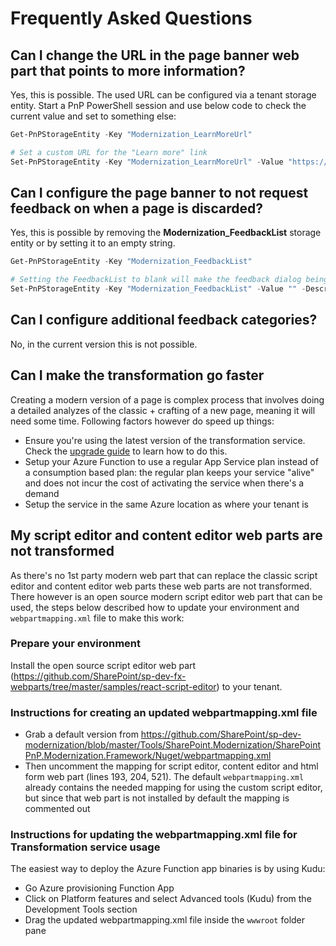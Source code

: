 
# Frequently Asked Questions

## Can I change the URL in the page banner web part that points to more information?

Yes, this is possible. The used URL can be configured via a tenant storage entity. Start a PnP PowerShell session and use below code to check the current value and set to something else:

```PowerShell
Get-PnPStorageEntity -Key "Modernization_LearnMoreUrl"

# Set a custom URL for the "Learn more" link
Set-PnPStorageEntity -Key "Modernization_LearnMoreUrl" -Value "https://aka.ms/sppnp-modernize" -Description "Url shown in the learn more link"  
```

## Can I configure the page banner to not request feedback on when a page is discarded?

Yes, this is possible by removing the **Modernization_FeedbackList** storage entity or by setting it to an empty string.

```PowerShell
Get-PnPStorageEntity -Key "Modernization_FeedbackList"

# Setting the FeedbackList to blank will make the feedback dialog being skipped
Set-PnPStorageEntity -Key "Modernization_FeedbackList" -Value "" -Description "Name of the created feedback list"
```

## Can I configure additional feedback categories?

No, in the current version this is not possible.

## Can I make the transformation go faster

Creating a modern version of a page is complex process that involves doing a detailed analyzes of the classic + crafting of a new page, meaning it will need some time. Following factors however do speed up things:

- Ensure you're using the latest version of the transformation service. Check the [upgrade guide](upgradeguide.md) to learn how to do this.
- Setup your Azure Function to use a regular App Service plan instead of a consumption based plan: the regular plan keeps your service "alive" and does not incur the cost of activating the service when there's a demand
- Setup the service in the same Azure location as where your tenant is

## My script editor and content editor web parts are not transformed

As there's no 1st party modern web part that can replace the classic script editor and content editor web parts these web parts are not transformed. There however is an open source modern script editor web part that can be used, the steps below described how to update your environment and `webpartmapping.xml` file to make this work:

### Prepare your environment

Install the open source script editor web part (https://github.com/SharePoint/sp-dev-fx-webparts/tree/master/samples/react-script-editor) to your tenant.

### Instructions for creating an updated webpartmapping.xml file

- Grab a default version from https://github.com/SharePoint/sp-dev-modernization/blob/master/Tools/SharePoint.Modernization/SharePointPnP.Modernization.Framework/Nuget/webpartmapping.xml
- Then uncomment the mapping for script editor, content editor and html form web part (lines 193, 204, 521). The default `webpartmapping.xml` already contains the needed mapping for using the custom script editor, but since that web part is not installed by default the mapping is commented out

### Instructions for updating the webpartmapping.xml file for Transformation service usage

The easiest way to deploy the Azure Function app binaries is by using Kudu:

- Go Azure provisioning Function App
- Click on Platform features and select Advanced tools (Kudu) from the Development Tools section
- Drag the updated webpartmapping.xml file inside the `wwwroot` folder pane